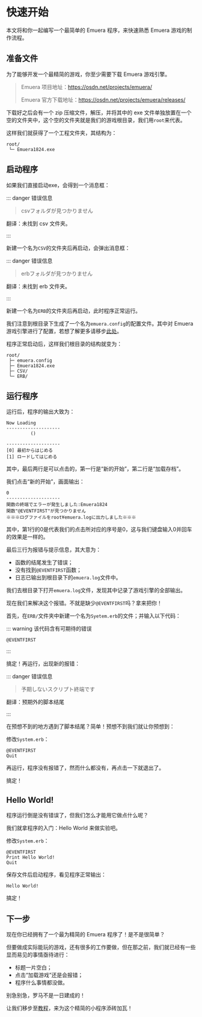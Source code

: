# 快速开始

本文将和你一起编写一个最简单的 Emuera 程序，来快速熟悉 Emuera 游戏的制作流程。

## 准备文件

为了能够开发一个最精简的游戏，你至少需要下载 Emuera 游戏引擎。

> Emuera 项目地址：https://osdn.net/projects/emuera/
>
> Emuera 官方下载地址：https://osdn.net/projects/emuera/releases/

下载好之后会有一个 zip 压缩文件，解压，并将其中的 exe 文件单独放置在一个空的文件夹中，这个空的文件夹就是我们的游戏根目录，我们用`root`来代表。

这样我们就获得了一个工程文件夹，其结构为：

```
root/
 └─ Emuera1824.exe
```

## 启动程序

如果我们直接启动exe，会得到一个消息框：

::: danger 错误信息

> csvフォルダが見つかりません

翻译：未找到 csv 文件夹。

:::

新建一个名为`CSV`的文件夹后再启动，会弹出消息框：

::: danger 错误信息

> erbフォルダが見つかりません

翻译：未找到 erb 文件夹。

:::

新建一个名为`ERB`的文件夹后再启动，此时程序正常运行。

我们注意到根目录下生成了一个名为`emuera.config`的配置文件。其中对 Emuera 游戏引擎进行了配置，若想了解更多请移步[此处](../reference/Config_File)。

程序正常启动后，这样我们根目录的结构就变为：

```
root/
 ├─ emuera.config
 ├─ Emuera1824.exe
 ├─ CSV/
 └─ ERB/
```

## 运行程序

运行后，程序的输出大致为：

```
Now Loading
--------------------
         ()

--------------------
[0] 最初からはじめる
[1] ロードしてはじめる
```

其中，最后两行是可以点击的，第一行是“新的开始”，第二行是“加载存档”。

我们点击“新的开始”，画面输出：

```
0
--------------------
関数の終端でエラーが発生しました:Emuera1824
関数"@EVENTFIRST"が見つかりません
※※※ログファイルをroot¥emuera.logに出力しました※※※
```

其中，第1行的0是代表我们的点击所对应的序号是0，这与我们键盘输入0并回车的效果是一样的。

最后三行为报错与提示信息，其大意为：

- 函数的结尾发生了错误；
- 没有找到`@EVENTFIRST`函数；
- 日志已输出到根目录下的`emuera.log`文件中。

我们去根目录下打开`emuera.log`文件，发现其中记录了游戏引擎的全部输出。

现在我们来解决这个报错。不就是缺少`@EVENTFIRST`吗？拿来把你！

首先，在`ERB/`文件夹中新建一个名为`Syetem.erb`的文件；并输入以下代码：

::: warning 该代码含有可期待的错误

```
@EVENTFIRST
```

:::

搞定！再运行，出现新的报错：

::: danger 错误信息

> 予期しないスクリプト終端です

翻译：预期外的脚本结尾

:::

在预想不到的地方遇到了脚本结尾？简单！预想不到我们就让你预想到：

修改`System.erb`：

```
@EVENTFIRST
Quit
```

再运行，程序没有报错了，然而什么都没有，再点击一下就退出了。

搞定！

## Hello World!

程序运行倒是没有错误了，但我们怎么才能用它做点什么呢？

我们就拿程序的入门：Hello World 来做实验吧。

修改`System.erb`：

```
@EVENTFIRST
Print Hello World!
Quit
```

保存文件后启动程序，看见程序正常输出：

```
Hello World!
```

搞定！

## 下一步

现在你已经拥有了一个最为精简的 Emuera 程序了！是不是很简单？

但要做成实际能玩的游戏，还有很多的工作要做，但在那之前，我们就已经有一些显而易见的事情亟待进行：

- 标题一片空白；
- 点击“加载游戏”还是会报错；
- 程序什么事情都没做。

别急别急，罗马不是一日建成的！

让我们移步至[教程](Tutorials)，来为这个精简的小程序添砖加瓦！